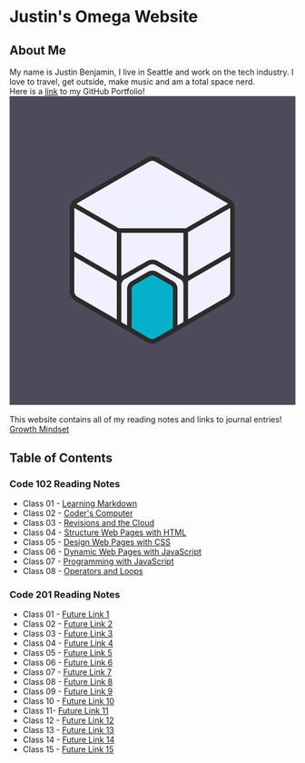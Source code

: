 # Justin's Omega Website

## About Me
My name is Justin Benjamin, I live in Seattle and work on the tech industry. I love to travel, get outside, make music and am a total space nerd.  
Here is a [link](https://github.com/snowdnsound) to my GitHub Portfolio!
![This is my band logo](HexCave_StandardColors_sv.png)

This website contains all of my reading notes and links to journal entries!  
[Growth Mindset](https://snowdnsound.github.io/reading-notes/102/growth-mindset)  

## **Table of Contents**

### **Code 102 Reading Notes**

* Class 01 - [Learning Markdown](https://snowdnsound.github.io/reading-notes/102/markdown-notes)
* Class 02 - [Coder's Computer](https://snowdnsound.github.io/reading-notes/102/coders-computer)
* Class 03 - [Revisions and the Cloud](https://snowdnsound.github.io/reading-notes/102/revisions-and-the-cloud)
* Class 04 - [Structure Web Pages with HTML](https://snowdnsound.github.io/reading-notes/102/structure-webpages-with-html)
* Class 05 - [Design Web Pages with CSS](https://snowdnsound.github.io/reading-notes/102/design-webpages-with-css)
* Class 06 - [Dynamic Web Pages with JavaScript](https://snowdnsound.github.io/reading-notes/102/dynamic-webpages-with-javascript)
* Class 07 - [Programming with JavaScript](https://snowdnsound.github.io/reading-notes/102/programming-with-javascript)
* Class 08 - [Operators and Loops](https://snowdnsound.github.io/reading-notes/102/operators-and-loops)

### **Code 201 Reading Notes**

* Class 01 - [Future Link 1](https://snowdnsound.github.io/reading-notes/201/file1)
* Class 02 - [Future Link 2](https://snowdnsound.github.io/reading-notes/201/file2)
* Class 03 - [Future Link 3](https://snowdnsound.github.io/reading-notes/201/file3)
* Class 04 - [Future Link 4](https://snowdnsound.github.io/reading-notes/201/file4)
* Class 05 - [Future Link 5](https://snowdnsound.github.io/reading-notes/201/file5)
* Class 06 - [Future Link 6](https://snowdnsound.github.io/reading-notes/201/file6)
* Class 07 - [Future Link 7](https://snowdnsound.github.io/reading-notes/201/file7)
* Class 08 - [Future Link 8](https://snowdnsound.github.io/reading-notes/201/file8)
* Class 09 - [Future Link 9](https://snowdnsound.github.io/reading-notes/201/file9)
* Class 10 - [Future Link 10](https://snowdnsound.github.io/reading-notes/201/file10)
* Class 11- [Future Link 11](https://snowdnsound.github.io/reading-notes/201/file11)
* Class 12 - [Future Link 12](https://snowdnsound.github.io/reading-notes/201/file12)
* Class 13 - [Future Link 13](https://snowdnsound.github.io/reading-notes/201/file13)
* Class 14 - [Future Link 14](https://snowdnsound.github.io/reading-notes/201/file14)
* Class 15 - [Future Link 15](https://snowdnsound.github.io/reading-notes/201/file15)
